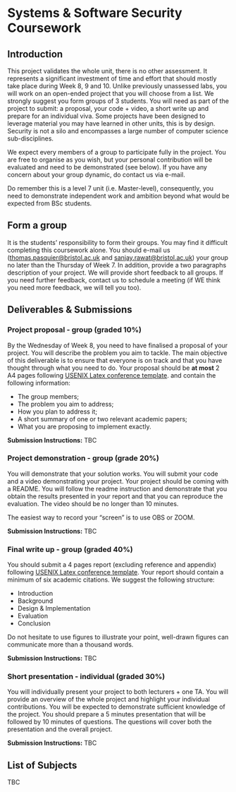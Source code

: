 # Systems & Software Security Coursework

## Introduction

This project validates the whole unit, there is no other assessment. It represents a significant investment of time and effort that should mostly take place during Week 8, 9 and 10. Unlike previously unassessed labs, you will work on an open-ended project that you will choose from a list. We strongly suggest you form groups of 3 students. You will need as part of the project to submit: a proposal, your code + video, a short write up and prepare for an individual viva. Some projects have been designed to leverage material you may have learned in other units, this is by design. Security is not a silo and encompasses a large number of computer science sub-disciplines.

We expect every members of a group to participate fully in the project. You are free to organise as you wish, but your personal contribution will be evaluated and need to be demonstrated (see below). If you have any concern about your group dynamic, do contact us via e-mail.

Do remember this is a level 7 unit (i.e. Master-level), consequently, you need to demonstrate independent work and ambition beyond what would be expected from BSc students.

## Form a group

It is the students’ responsibility to form their groups. You may find it difficult completing this coursework alone. You should e-mail us ([thomas.pasquier@bristol.ac.uk](mailto:thomas.pasquier@bristol.ac.uk) and [sanjay.rawat@bristol.ac.uk](mailto:sanjay.rawat@bristol.ac.uk)) your group no later than the Thursday of Week 7. In addition, provide a two paragraphs description of your project. We will provide short feedback to all groups. If you need further feedback, contact us to schedule a meeting (if WE think you need more feedback, we will tell you too).


## Deliverables & Submissions

### Project proposal - group (graded 10%)

By the Wednesday of Week 8, you need to have finalised a proposal of your project. You will describe the problem you aim to tackle. The main objective of this deliverable is to ensure that everyone is on track and that you have thought through what you need to do. Your proposal should be **at most** 2 A4 pages following [USENIX Latex conference template](https://www.usenix.org/conferences/author-resources/paper-templates). and contain the following information:
- The group members;
- The problem you aim to address;
- How you plan to address it;
- A short summary of one or two relevant academic papers;
- What you are proposing to implement exactly.

**Submission Instructions:** TBC

### Project demonstration - group (grade 20%)

You will demonstrate that your solution works. You will submit your code and a video demonstrating your project. Your project should be coming with a README. You will follow the readme instruction and demonstrate that you obtain the results presented in your report and that you can reproduce the evaluation. The video should be no longer than 10 minutes.

The easiest way to record your “screen” is to use OBS or ZOOM.

**Submission Instructions:** TBC

### Final write up - group (graded 40%)

You should submit a 4 pages report (excluding reference and appendix) following [USENIX Latex conference template](https://www.usenix.org/conferences/author-resources/paper-templates). Your report should contain a minimum of six academic citations. We suggest the following structure:
- Introduction
- Background
- Design & Implementation
- Evaluation
- Conclusion

Do not hesitate to use figures to illustrate your point, well-drawn figures can communicate more than a thousand words.

**Submission Instructions:** TBC

### Short presentation - individual (graded 30%)

You will individually present your project to both lecturers + one TA. You will provide an overview of the whole project and highlight your individual contributions. You will be expected to demonstrate sufficient knowledge of the project. You should prepare a 5 minutes presentation that will be followed by 10 minutes of questions. The questions will cover both the presentation and the overall project.

**Submission Instructions:** TBC

## List of Subjects

TBC
